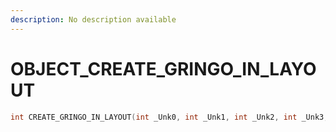 ```yaml
---
description: No description available 
---
```


# OBJECT\_CREATE_GRINGO_IN_LAYOUT

```cpp
int CREATE_GRINGO_IN_LAYOUT(int _Unk0, int _Unk1, int _Unk2, int _Unk3, int _Unk4, int _Unk5, int _Unk6, int _Unk7, int _Unk8);
```